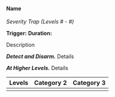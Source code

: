 #### Name
*Severity Trap (Levels # - #)*

**Trigger:**
**Duration:**

Description

***Detect and Disarm.*** Details

***At Higher Levels.*** Details

| Levels | Category 2 | Category 3 |
| :-: | :-: | :-: |
| | | |
